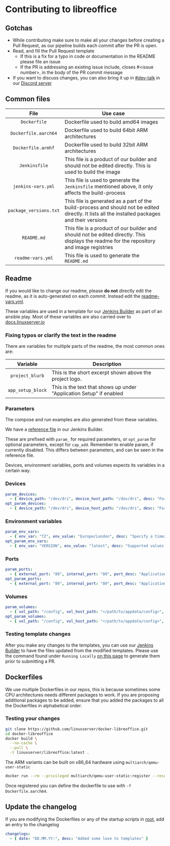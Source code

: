 # Contributing to libreoffice

## Gotchas

* While contributing make sure to make all your changes before creating a Pull Request, as our pipeline builds each commit after the PR is open.
* Read, and fill the Pull Request template
  * If this is a fix for a typo in code or documentation in the README please file an issue
  * If the PR is addressing an existing issue include, closes #\<issue number>, in the body of the PR commit message
* If you want to discuss changes, you can also bring it up in [#dev-talk](https://discordapp.com/channels/354974912613449730/757585807061155840) in our [Discord server](https://discord.gg/YWrKVTn)

## Common files

| File | Use case |
| :----: | --- |
| `Dockerfile` | Dockerfile used to build amd64 images |
| `Dockerfile.aarch64` | Dockerfile used to build 64bit ARM architectures |
| `Dockerfile.armhf` | Dockerfile used to build 32bit ARM architectures |
| `Jenkinsfile` | This file is a product of our builder and should not be edited directly. This is used to build the image |
| `jenkins-vars.yml` | This file is used to generate the `Jenkinsfile` mentioned above, it only affects the build-process |
| `package_versions.txt` | This file is generated as a part of the build-process and should not be edited directly. It lists all the installed packages and their versions |
| `README.md` | This file is a product of our builder and should not be edited directly. This displays the readme for the repository and image registries |
| `readme-vars.yml` | This file is used to generate the `README.md` |

## Readme

If you would like to change our readme, please __**do not**__ directly edit the readme, as it is auto-generated on each commit.
Instead edit the [readme-vars.yml](https://github.com/linuxserver/docker-libreoffice/edit/master/readme-vars.yml).

These variables are used in a template for our [Jenkins Builder](https://github.com/linuxserver/docker-jenkins-builder) as part of an ansible play.
Most of these variables are also carried over to [docs.linuxserver.io](https://docs.linuxserver.io/images/docker-libreoffice)

### Fixing typos or clarify the text in the readme

There are variables for multiple parts of the readme, the most common ones are:

| Variable | Description |
| :----: | --- |
| `project_blurb` | This is the short excerpt shown above the project logo. |
| `app_setup_block` | This is the text that shows up under "Application Setup" if enabled |

### Parameters

The compose and run examples are also generated from these variables.

We have a [reference file](https://github.com/linuxserver/docker-jenkins-builder/blob/master/vars/_container-vars-blank) in our Jenkins Builder.

These are prefixed with `param_` for required parameters, or `opt_param` for optional parameters, except for `cap_add`.
Remember to enable param, if currently disabled. This differs between parameters, and can be seen in the reference file.

Devices, environment variables, ports and volumes expects its variables in a certain way.

### Devices

```yml
param_devices:
  - { device_path: "/dev/dri", device_host_path: "/dev/dri", desc: "For hardware transcoding" }
opt_param_devices:
  - { device_path: "/dev/dri", device_host_path: "/dev/dri", desc: "For hardware transcoding" }
```

### Environment variables

```yml
param_env_vars:
  - { env_var: "TZ", env_value: "Europe/London", desc: "Specify a timezone to use EG Europe/London." }
opt_param_env_vars:
  - { env_var: "VERSION", env_value: "latest", desc: "Supported values are LATEST, PLEXPASS or a specific version number." }
```

### Ports

```yml
param_ports:
  - { external_port: "80", internal_port: "80", port_desc: "Application WebUI" }
opt_param_ports:
  - { external_port: "80", internal_port: "80", port_desc: "Application WebUI" }
```

### Volumes

```yml
param_volumes:
  - { vol_path: "/config", vol_host_path: "</path/to/appdata/config>", desc: "Configuration files." }
opt_param_volumes:
  - { vol_path: "/config", vol_host_path: "</path/to/appdata/config>", desc: "Configuration files." }
```

### Testing template changes

After you make any changes to the templates, you can use our [Jenkins Builder](https://github.com/linuxserver/docker-jenkins-builder) to have the files updated from the modified templates. Please use the command found under `Running Locally` [on this page](https://github.com/linuxserver/docker-jenkins-builder/blob/master/README.md) to generate them prior to submitting a PR.

## Dockerfiles

We use multiple Dockerfiles in our repos, this is because sometimes some CPU architectures needs different packages to work.
If you are proposing additional packages to be added, ensure that you added the packages to all the Dockerfiles in alphabetical order.

### Testing your changes

```bash
git clone https://github.com/linuxserver/docker-libreoffice.git
cd docker-libreoffice
docker build \
  --no-cache \
  --pull \
  -t linuxserver/libreoffice:latest .
```

The ARM variants can be built on x86_64 hardware using `multiarch/qemu-user-static`

```bash
docker run --rm --privileged multiarch/qemu-user-static:register --reset
```

Once registered you can define the dockerfile to use with `-f Dockerfile.aarch64`.

## Update the changelog

If you are modifying the Dockerfiles or any of the startup scripts in [root](https://github.com/linuxserver/docker-libreoffice/tree/master/root), add an entry to the changelog

```yml
changelogs:
  - { date: "DD.MM.YY:", desc: "Added some love to templates" }
```
